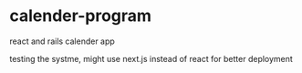 # calender-program
react and rails calender app

testing the systme, might use next.js instead of react for better deployment
